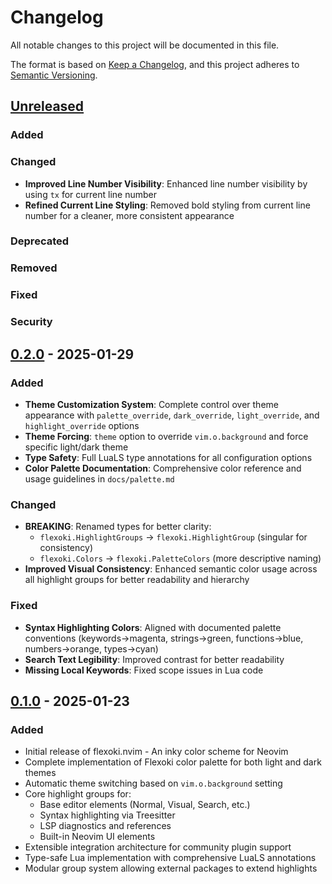 # Changelog

All notable changes to this project will be documented in this file.

The format is based on [Keep a Changelog](https://keepachangelog.com/en/1.0.0/),
and this project adheres to [Semantic Versioning](https://semver.org/spec/v2.0.0.html).

## [Unreleased]

### Added

### Changed

- **Improved Line Number Visibility**: Enhanced line number visibility by using `tx` for current line number
- **Refined Current Line Styling**: Removed bold styling from current line number for a cleaner, more consistent appearance

### Deprecated

### Removed

### Fixed

### Security

## [0.2.0] - 2025-01-29

### Added

- **Theme Customization System**: Complete control over theme appearance with `palette_override`, `dark_override`, `light_override`, and `highlight_override` options
- **Theme Forcing**: `theme` option to override `vim.o.background` and force specific light/dark theme
- **Type Safety**: Full LuaLS type annotations for all configuration options
- **Color Palette Documentation**: Comprehensive color reference and usage guidelines in `docs/palette.md`

### Changed

- **BREAKING**: Renamed types for better clarity:
  - `flexoki.HighlightGroups` → `flexoki.HighlightGroup` (singular for consistency)
  - `flexoki.Colors` → `flexoki.PaletteColors` (more descriptive naming)
- **Improved Visual Consistency**: Enhanced semantic color usage across all highlight groups for better readability and hierarchy

### Fixed

- **Syntax Highlighting Colors**: Aligned with documented palette conventions (keywords→magenta, strings→green, functions→blue, numbers→orange, types→cyan)
- **Search Text Legibility**: Improved contrast for better readability
- **Missing Local Keywords**: Fixed scope issues in Lua code

## [0.1.0] - 2025-01-23

### Added

- Initial release of flexoki.nvim - An inky color scheme for Neovim
- Complete implementation of Flexoki color palette for both light and dark themes
- Automatic theme switching based on `vim.o.background` setting
- Core highlight groups for:
  - Base editor elements (Normal, Visual, Search, etc.)
  - Syntax highlighting via Treesitter
  - LSP diagnostics and references
  - Built-in Neovim UI elements
- Extensible integration architecture for community plugin support
- Type-safe Lua implementation with comprehensive LuaLS annotations
- Modular group system allowing external packages to extend highlights

[Unreleased]: https://github.com/cpplain/flexoki.nvim/compare/v0.2.0...HEAD
[0.2.0]: https://github.com/cpplain/flexoki.nvim/compare/v0.1.0...v0.2.0
[0.1.0]: https://github.com/cpplain/flexoki.nvim/releases/tag/v0.1.0
